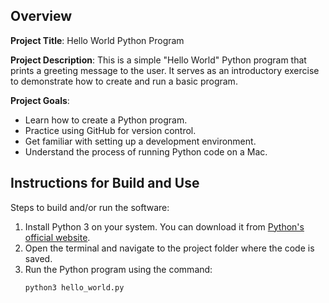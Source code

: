 ## Overview

**Project Title**: Hello World Python Program

**Project Description**:
This is a simple "Hello World" Python program that prints a greeting message to the user. It serves as an introductory exercise to demonstrate how to create and run a basic program.

**Project Goals**:
- Learn how to create a Python program.
- Practice using GitHub for version control.
- Get familiar with setting up a development environment.
- Understand the process of running Python code on a Mac.

## Instructions for Build and Use

Steps to build and/or run the software:

1. Install Python 3 on your system. You can download it from [Python's official website](https://www.python.org/downloads/).
2. Open the terminal and navigate to the project folder where the code is saved.
3. Run the Python program using the command:
   ```bash
   python3 hello_world.py

